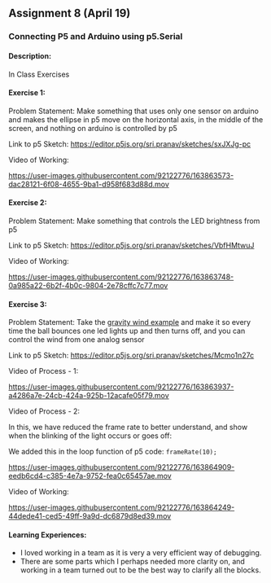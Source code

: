 ## Assignment 8 (April 19)
### Connecting P5 and Arduino using p5.Serial

#### Description:
In Class Exercises

#### Exercise 1:
Problem Statement: Make something that uses only one sensor on arduino and makes the ellipse in p5 move on the horizontal axis, in the middle of the screen, and nothing on arduino is controlled by p5


Link to p5 Sketch: https://editor.p5js.org/sri.pranav/sketches/sxJXJg-pc


Video of Working:

https://user-images.githubusercontent.com/92122776/163863573-dac28121-6f08-4655-9ba1-d958f683d88d.mov


#### Exercise 2:
Problem Statement: Make something that controls the LED brightness from p5

Link to p5 Sketch: https://editor.p5js.org/sri.pranav/sketches/VbfHMtwuJ

Video of Working:

https://user-images.githubusercontent.com/92122776/163863748-0a985a22-6b2f-4b0c-9804-2e78cffc7c77.mov


#### Exercise 3:
Problem Statement: Take the [gravity wind example](https://editor.p5js.org/aaronsherwood/sketches/I7iQrNCul) and make it so every time the ball bounces one led lights up and then turns off, and you can control the wind from one analog sensor

Link to p5 Sketch: https://editor.p5js.org/sri.pranav/sketches/Mcmo1n27c

Video of Process - 1:

https://user-images.githubusercontent.com/92122776/163863937-a4286a7e-24cb-424a-925b-12acafe05f79.mov

Video of Process - 2:

In this, we have reduced the frame rate to better understand, and show when the blinking of the light occurs or goes off:

We added this in the loop function of p5 code: ````frameRate(10);````

https://user-images.githubusercontent.com/92122776/163864909-eedb6cd4-c385-4e7a-9752-fea0c65457ae.mov


Video of Working:

https://user-images.githubusercontent.com/92122776/163864249-44dede41-ced5-49ff-9a9d-dc6879d8ed39.mov

#### Learning Experiences:
- I loved working in a team as it is very a very efficient way of debugging.
- There are some parts which I perhaps needed more clarity on, and working in a team turned out to be the best way to clarify all the blocks. 
